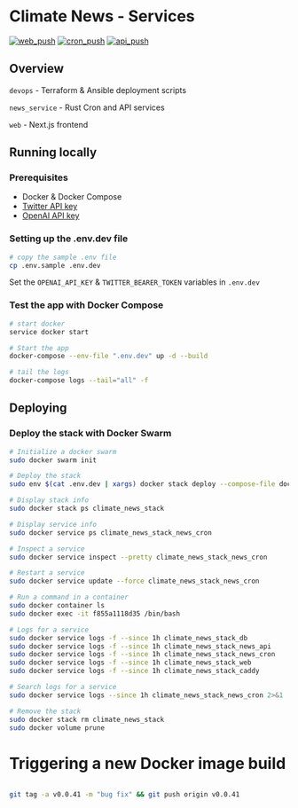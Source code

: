 # Climate News - Services

[![web_push](https://github.com/climatenews/services/actions/workflows/news_service_web_push.yml/badge.svg)](https://github.com/climatenews/services/actions/workflows/news_service_web_push.yml) [![cron_push](https://github.com/climatenews/services/actions/workflows/news_service_cron_push.yml/badge.svg)](https://github.com/climatenews/services/actions/workflows/news_service_cron_push.yml) [![api_push](https://github.com/climatenews/services/actions/workflows/news_service_api_push.yml/badge.svg)](https://github.com/climatenews/services/actions/workflows/news_service_api_push.yml)


## Overview
`devops` - Terraform & Ansible deployment scripts

`news_service` - Rust Cron and API services

`web` - Next.js frontend

## Running locally
### Prerequisites
- Docker & Docker Compose
- [Twitter API key](https://developer.twitter.com/en/docs/authentication/oauth-2-0/bearer-tokens)
- [OpenAI API key](https://openai.com/api/)

### Setting up the .env.dev file
```bash
# copy the sample .env file 
cp .env.sample .env.dev
```
Set the `OPENAI_API_KEY` & `TWITTER_BEARER_TOKEN` variables in `.env.dev`

### Test the app with Docker Compose
```bash
# start docker
service docker start

# Start the app
docker-compose --env-file ".env.dev" up -d --build 

# tail the logs
docker-compose logs --tail="all" -f
```

## Deploying
### Deploy the stack with Docker Swarm
```bash
# Initialize a docker swarm
sudo docker swarm init 

# Deploy the stack
sudo env $(cat .env.dev | xargs) docker stack deploy --compose-file docker-compose.yaml climate_news_stack 

# Display stack info
sudo docker stack ps climate_news_stack

# Display service info
sudo docker service ps climate_news_stack_news_cron

# Inspect a service
sudo docker service inspect --pretty climate_news_stack_news_cron

# Restart a service
sudo docker service update --force climate_news_stack_news_cron

# Run a command in a container
sudo docker container ls
sudo docker exec -it f855a1118d35 /bin/bash

# Logs for a service
sudo docker service logs -f --since 1h climate_news_stack_db
sudo docker service logs -f --since 1h climate_news_stack_news_api
sudo docker service logs -f --since 1h climate_news_stack_news_cron
sudo docker service logs -f --since 1h climate_news_stack_web
sudo docker service logs -f --since 1h climate_news_stack_caddy

# Search logs for a service
sudo docker service logs --since 1h climate_news_stack_news_cron 2>&1 | grep "tweet_cron_job" 

# Remove the stack
sudo docker stack rm climate_news_stack
sudo docker volume prune

```

# Triggering a new Docker image build
```bash

git tag -a v0.0.41 -m "bug fix" && git push origin v0.0.41

```